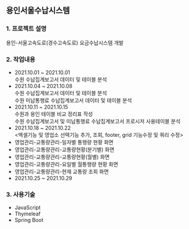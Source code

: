## 용인서울수납시스템
### 1. 프로젝트 설명
용인-서울고속도로(경수고속도로) 요금수납시스템 개발
### 2. 작업내용
 - 2021.10.01 ~ 2021.10.01   
  수원 수납집계보고서 데이터 및 테이블 분석   
 - 2021.10.04 ~ 2021.10.08   
  수원 수납집계보고서 데이터 및 테이블 분석   
  수원 미납통행료 수납집계보고서 데이터 및 테이블 분석
 - 2021.10.11 ~ 2021.10.15   
  수원과 용인 테이블 비교 정리표 작성   
  수원 수납집계보고서 및 미납통행료 수납집계보고서 프로시저 사용테이블 분석   
 - 2021.10.18 ~ 2021.10.22       
<엑셀기능 및 영업소 선택기능 추가, 조회, footer, grid 기능수정 및 쿼리 수정>   
  - 영업관리-교통량관리-일자별 통행량 현황 화면   
  - 영업관리-교통량관리-교통량현황(분기별) 화면   
  - 영업관리-교통량관리-교통량현황(월별) 화면   
  - 영업관리-교통량관리-요일별 월통행량 현황 화면   
  - 영업관리-교통량관리-현재 교통량 조회 화면   
 - 2021.10.25 ~ 2021.10.29   

### 3. 사용기술   
 - JavaScript
 - Thymeleaf
 - Spring Boot
